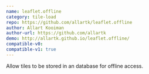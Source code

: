 ```yaml
---
name: leaflet.offline
category: tile-load
repo: https://github.com/allartk/leaflet.offline
author: Allart Kooiman
author-url: https://github.com/allartk
demo: http://allartk.github.io/leaflet.offline/
compatible-v0:
compatible-v1: true
---
```


Allow tiles to be stored in an database for offline access.
